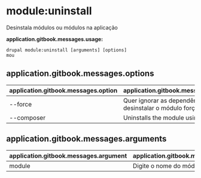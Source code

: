 # module:uninstall
Desinstala módulos ou módulos na aplicação

**application.gitbook.messages.usage:**
```
drupal module:uninstall [arguments] [options]
mou
```

## application.gitbook.messages.options
application.gitbook.messages.option | application.gitbook.messages.details
-------|-------------
--force | Quer ignorar as dependências desinstalar o módulo forçadamente?
--composer | Uninstalls the module using Composer

## application.gitbook.messages.arguments
application.gitbook.messages.argument | application.gitbook.messages.details
---------|-------------
module | Digite o nome do módulo
